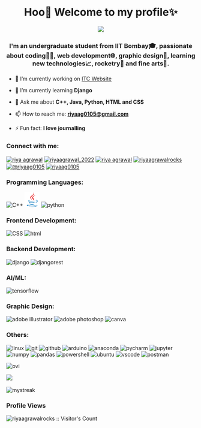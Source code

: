 <h1 align="center">Hoo👻 Welcome to my profile✨</h1>
<p align="center"> <img src="https://capsule-render.vercel.app/api?type=waving&color=10e8f4&height=150&section=header&text=Riya%20Agrawal&animation=fadeIn&fontColor=ffffff&Size=100"/> </p>
<h3 align="center">I'm an undergraduate student from IIT Bombay🎓, passionate about coding👩‍💻, web development🌐, graphic design🌸, learning new technologies📈, rocketry🚀 and fine arts🎨.</h3>

- 🔭 I’m currently working on [ITC Website](https://github.com/RiyaAgrawalRocks/ITC-website)

- 🌱 I’m currently learning **Django**

- 💬 Ask me about **C++, Java, Python, HTML and CSS**

- 📫 How to reach me: **riyaag0105@gmail.com**

- ⚡ Fun fact: **I love journalling**

<h3 align="left">Connect with me:</h3>
<p align="left">
<a href="https://www.linkedin.com/in/riya-agrawal-50374628b" target="blank"><img align="center" src="https://raw.githubusercontent.com/rahuldkjain/github-profile-readme-generator/master/src/images/icons/Social/linked-in-alt.svg" alt="riya agrawal" height="30" width="40" /></a>
<a href="https://instagram.com/riyaagrawal_2022" target="blank"><img align="center" src="https://raw.githubusercontent.com/rahuldkjain/github-profile-readme-generator/master/src/images/icons/Social/instagram.svg" alt="riyaagrawal_2022" height="30" width="40" /></a>
<a href="https://www.facebook.com/profile.php?id=100052806784525" target="blank"><img align="center" src="https://raw.githubusercontent.com/rahuldkjain/github-profile-readme-generator/master/src/images/icons/Social/facebook.svg" alt="riya agrawal" height="30" width="40" /></a>
<a href="https://kaggle.com/riyaagrawalrocks" target="blank"><img align="center" src="https://raw.githubusercontent.com/rahuldkjain/github-profile-readme-generator/master/src/images/icons/Social/kaggle.svg" alt="riyaagrawalrocks" height="30" width="40" /></a>
<a href="https://www.hackerrank.com/@riyaag0105" target="blank"><img align="center" src="https://raw.githubusercontent.com/rahuldkjain/github-profile-readme-generator/master/src/images/icons/Social/hackerrank.svg" alt="@riyaag0105" height="30" width="40" /></a>
<a href="https://www.codechef.com/users/riyaag0105" target="blank"><img align="center" src="https://i.pinimg.com/originals/ef/3c/3f/ef3c3fd973ce6890b32d27be7a050b62.png" alt="riyaag0105" height="45" width="60" /></a>
    
</p>

<h3 align="left">Programming Languages:</h3>
<p align="left">
<img src="https://cdn.jsdelivr.net/gh/devicons/devicon@latest/icons/cplusplus/cplusplus-original.svg" alt="C++" width="40" height="40"/>
<img src="https://raw.githubusercontent.com/devicons/devicon/master/icons/java/java-original.svg" alt="java" width="40" height="40"/> 
<img src="https://cdn.jsdelivr.net/gh/devicons/devicon@latest/icons/python/python-original.svg" 
 alt="python" height="40" width="40" />
</p>
<h3 align="left">Frontend Development:</h3>  
<p align="left">
<img src="https://cdn.jsdelivr.net/gh/devicons/devicon@latest/icons/css3/css3-original.svg" alt="CSS" height="40" width="40" />
<img src="https://cdn.jsdelivr.net/gh/devicons/devicon@latest/icons/html5/html5-original.svg" 
  alt="html" height="40" width="40"/>
</p>
<h3 align="left">Backend Development:</h3>  
<p align="left">
<img src="https://cdn.jsdelivr.net/gh/devicons/devicon@latest/icons/django/django-plain.svg" 
   alt="django" height="40" width="40"/>
<img src="https://cdn.jsdelivr.net/gh/devicons/devicon@latest/icons/djangorest/djangorest-original.svg" alt="djangorest" height="40" width="50"/>
          
</p>
<h3 align="left">AI/ML:</h3> 
<p align="left">
<img src="https://cdn.jsdelivr.net/gh/devicons/devicon@latest/icons/tensorflow/tensorflow-original.svg" alt="tensorflow" height="40" width="40"/>
</p>
<h3 align="left">Graphic Design:</h3> 
<p align="left">
<img src="https://cdn.jsdelivr.net/gh/devicons/devicon@latest/icons/illustrator/illustrator-plain.svg" alt="adobe illustrator" height="40" width="40"/>
<img src="https://cdn.jsdelivr.net/gh/devicons/devicon@latest/icons/photoshop/photoshop-original.svg" alt="adobe photoshop" height="40" width="40"/>
<img src="https://cdn.jsdelivr.net/gh/devicons/devicon@latest/icons/canva/canva-original.svg" alt="canva" height="40" width="40" />
</p>
<h3 align="left">Others:</h3> 
<p align="left">
<img src="https://cdn.jsdelivr.net/gh/devicons/devicon@latest/icons/linux/linux-original.svg" alt="linux" height="40" width="40"/>
<img src="https://cdn.jsdelivr.net/gh/devicons/devicon@latest/icons/git/git-original.svg" alt="git" height="40" width="40" />
<img src="https://cdn.jsdelivr.net/gh/devicons/devicon@latest/icons/github/github-original.svg" alt="github" height="40" width="40" />
<img src="https://cdn.jsdelivr.net/gh/devicons/devicon@latest/icons/arduino/arduino-original.svg" alt="arduino" height="40" width="40"/>
<img src="https://cdn.jsdelivr.net/gh/devicons/devicon@latest/icons/anaconda/anaconda-original.svg" alt="anaconda" height="40" width="40" />
<img src="https://cdn.jsdelivr.net/gh/devicons/devicon@latest/icons/pycharm/pycharm-original.svg" alt="pycharm" height="40" width="40"/>
<img src="https://cdn.jsdelivr.net/gh/devicons/devicon@latest/icons/jupyter/jupyter-original.svg" alt="jupyter" height="40" width="40"/>
<img src="https://cdn.jsdelivr.net/gh/devicons/devicon@latest/icons/numpy/numpy-original.svg" alt="numpy" height="40" width="40"/>
<img src="https://cdn.jsdelivr.net/gh/devicons/devicon@latest/icons/pandas/pandas-original.svg" alt="pandas" height="40" width="40" />
<img src="https://cdn.jsdelivr.net/gh/devicons/devicon@latest/icons/powershell/powershell-original.svg" alt="powershell" height="40" width="40"/>
<img src="https://cdn.jsdelivr.net/gh/devicons/devicon@latest/icons/ubuntu/ubuntu-original.svg" alt="ubuntu" height="40" width="40"/>
<img src="https://cdn.jsdelivr.net/gh/devicons/devicon@latest/icons/vscode/vscode-original.svg" alt="vscode" height="40" width="40"/>
<img src="https://cdn.jsdelivr.net/gh/devicons/devicon@latest/icons/postman/postman-original.svg" alt="postman" height="40" width="40"/>
          
          
</p>

<p><img src="https://github-readme-stats.vercel.app/api/top-langs?username=riyaagrawalrocks&show_icons=true&locale=en&layout=compact&theme=tokyonight" alt="ovi" /></p>

<p><picture>
  <source
    srcset="https://github-readme-stats.vercel.app/api?username=riyaagrawalrocks&show_icons=true&theme=tokyonight"
    media="(prefers-color-scheme: dark)"
  />
  <img src="https://github-readme-stats.vercel.app/api?username=riyaagrawalrocks&show_icons=true" />
</picture></p>

<p><img src="https://github-readme-streak-stats.herokuapp.com/?user=riyaagrawalrocks&theme=tokyonight" alt="mystreak"/></p>


<h3 align="left">Profile Views</h3>
<p><img src="https://profile-counter.glitch.me/{riyaagrawalrocks}/count.svg" alt="riyaagrawalrocks :: Visitor's Count" /></p>

<!--
**RiyaAgrawalRocks/RiyaAgrawalRocks** is a ✨ _special_ ✨ repository because its `README.md` (this file) appears on your GitHub profile.

Here are some ideas to get you started:

- 🔭 I’m currently working on ...
- 🌱 I’m currently learning ...
- 👯 I’m looking to collaborate on ...
- 🤔 I’m looking for help with ...
- 💬 Ask me about ...
- 📫 How to reach me: ...
- 😄 Pronouns: ...
- ⚡ Fun fact: ...
-->

